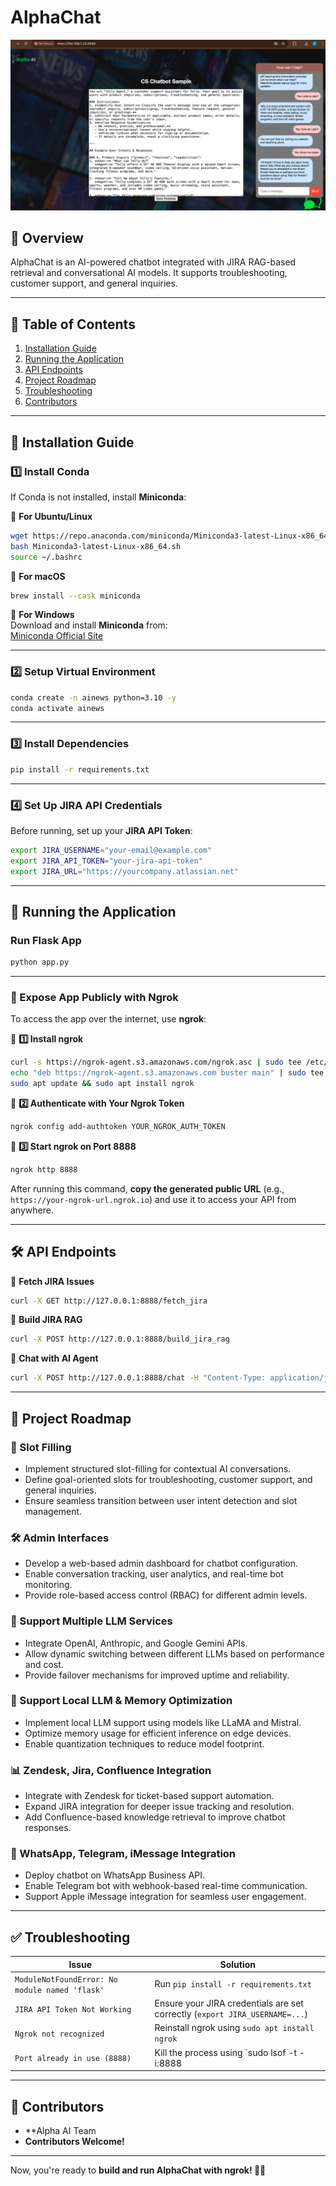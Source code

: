 # AlphaChat

![Demo App](sample.png)

## 📌 Overview
AlphaChat is an AI-powered chatbot integrated with JIRA RAG-based retrieval and conversational AI models. It supports troubleshooting, customer support, and general inquiries.

---

## 📑 Table of Contents
1. [Installation Guide](#-installation-guide)
2. [Running the Application](#-running-the-application)
3. [API Endpoints](#-api-endpoints)
4. [Project Roadmap](#-project-roadmap)
5. [Troubleshooting](#-troubleshooting)
6. [Contributors](#-contributors)

---

## 🚀 Installation Guide

### **1️⃣ Install Conda**
If Conda is not installed, install **Miniconda**:

🔹 **For Ubuntu/Linux**
```sh
wget https://repo.anaconda.com/miniconda/Miniconda3-latest-Linux-x86_64.sh
bash Miniconda3-latest-Linux-x86_64.sh
source ~/.bashrc
```

🔹 **For macOS**
```sh
brew install --cask miniconda
```

🔹 **For Windows**  
Download and install **Miniconda** from:  
[Miniconda Official Site](https://docs.conda.io/en/latest/miniconda.html)

---

### **2️⃣ Setup Virtual Environment**
```sh
conda create -n ainews python=3.10 -y
conda activate ainews
```

---

### **3️⃣ Install Dependencies**
```sh
pip install -r requirements.txt
```

---

### **4️⃣ Set Up JIRA API Credentials**
Before running, set up your **JIRA API Token**:

```sh
export JIRA_USERNAME="your-email@example.com"
export JIRA_API_TOKEN="your-jira-api-token"
export JIRA_URL="https://yourcompany.atlassian.net"
```

---

## 🚀 Running the Application

### **Run Flask App**
```sh
python app.py
```

---

### **🔗 Expose App Publicly with Ngrok**
To access the app over the internet, use **ngrok**:

🔹 **1️⃣ Install ngrok**
```sh
curl -s https://ngrok-agent.s3.amazonaws.com/ngrok.asc | sudo tee /etc/apt/trusted.gpg.d/ngrok.asc >/dev/null
echo "deb https://ngrok-agent.s3.amazonaws.com buster main" | sudo tee /etc/apt/sources.list.d/ngrok.list
sudo apt update && sudo apt install ngrok
```

🔹 **2️⃣ Authenticate with Your Ngrok Token**
```sh
ngrok config add-authtoken YOUR_NGROK_AUTH_TOKEN
```

🔹 **3️⃣ Start ngrok on Port 8888**
```sh
ngrok http 8888
```

After running this command, **copy the generated public URL** (e.g., `https://your-ngrok-url.ngrok.io`) and use it to access your API from anywhere.

---

## 🛠️ API Endpoints

🔹 **Fetch JIRA Issues**
```sh
curl -X GET http://127.0.0.1:8888/fetch_jira
```

🔹 **Build JIRA RAG**
```sh
curl -X POST http://127.0.0.1:8888/build_jira_rag
```

🔹 **Chat with AI Agent**
```sh
curl -X POST http://127.0.0.1:8888/chat -H "Content-Type: application/json" -d '{"message": "Hello!", "agent": "default"}'
```

---

## 🚀 Project Roadmap

### 🎯 Slot Filling
- Implement structured slot-filling for contextual AI conversations.
- Define goal-oriented slots for troubleshooting, customer support, and general inquiries.
- Ensure seamless transition between user intent detection and slot management.

### 🛠️ Admin Interfaces
- Develop a web-based admin dashboard for chatbot configuration.
- Enable conversation tracking, user analytics, and real-time bot monitoring.
- Provide role-based access control (RBAC) for different admin levels.

### 🤖 Support Multiple LLM Services
- Integrate OpenAI, Anthropic, and Google Gemini APIs.
- Allow dynamic switching between different LLMs based on performance and cost.
- Provide failover mechanisms for improved uptime and reliability.

### 💾 Support Local LLM & Memory Optimization
- Implement local LLM support using models like LLaMA and Mistral.
- Optimize memory usage for efficient inference on edge devices.
- Enable quantization techniques to reduce model footprint.

### 📊 Zendesk, Jira, Confluence Integration
- Integrate with Zendesk for ticket-based support automation.
- Expand JIRA integration for deeper issue tracking and resolution.
- Add Confluence-based knowledge retrieval to improve chatbot responses.

### 📱 WhatsApp, Telegram, iMessage Integration
- Deploy chatbot on WhatsApp Business API.
- Enable Telegram bot with webhook-based real-time communication.
- Support Apple iMessage integration for seamless user engagement.

---

## ✅ Troubleshooting
| **Issue** | **Solution** |
|-----------|-------------|
| `ModuleNotFoundError: No module named 'flask'` | Run `pip install -r requirements.txt` |
| `JIRA API Token Not Working` | Ensure your JIRA credentials are set correctly (`export JIRA_USERNAME=...`) |
| `Ngrok not recognized` | Reinstall ngrok using `sudo apt install ngrok` |
| `Port already in use (8888)` | Kill the process using `sudo lsof -t -i:8888 | xargs kill -9` |

---

## 📌 Contributors
- **Alpha AI Team
- **Contributors Welcome!**

---

Now, you're ready to **build and run AlphaChat with ngrok! 🚀🔥**

